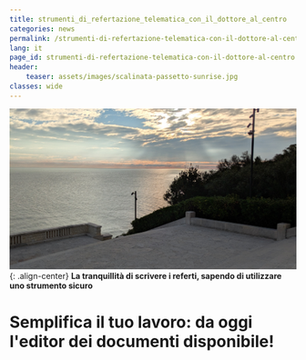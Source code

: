 ```yaml
---
title: strumenti_di_refertazione_telematica_con_il_dottore_al_centro
categories: news
permalink: /strumenti-di-refertazione-telematica-con-il-dottore-al-centro
lang: it
page_id: strumenti-di-refertazione-telematica-con-il-dottore-al-centro
header:
    teaser: assets/images/scalinata-passetto-sunrise.jpg
classes: wide
---
```


<!-- [![](img.jpg)](img.jpg) -->
![image-center](assets/images/scalinata-passetto-sunrise.jpg){: .align-center}
**La tranquillità di scrivere i referti, sapendo di utilizzare uno strumento sicuro**

# Semplifica il tuo lavoro: da oggi l'editor dei documenti disponibile!

